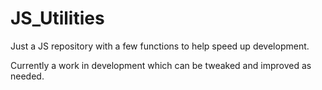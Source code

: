 JS_Utilities
============

Just a JS repository with a few functions to help speed up development.

Currently a work in development which can be tweaked and improved as needed.
